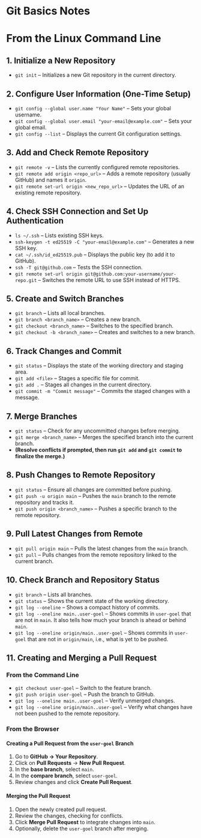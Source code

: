 # Git Basics Notes

# From the Linux Command Line
## 1. Initialize a New Repository
- `git init` – Initializes a new Git repository in the current directory.

## 2. Configure User Information (One-Time Setup)
- `git config --global user.name "Your Name"` – Sets your global username.
- `git config --global user.email "your-email@example.com"` – Sets your global email.
- `git config --list` – Displays the current Git configuration settings.

## 3. Add and Check Remote Repository
- `git remote -v` – Lists the currently configured remote repositories.
- `git remote add origin <repo_url>` – Adds a remote repository (usually GitHub) and names it `origin`.
- `git remote set-url origin <new_repo_url>` – Updates the URL of an existing remote repository.

## 4. Check SSH Connection and Set Up Authentication
- `ls ~/.ssh` – Lists existing SSH keys.
- `ssh-keygen -t ed25519 -C "your-email@example.com"` – Generates a new SSH key.
- `cat ~/.ssh/id_ed25519.pub` – Displays the public key (to add it to GitHub).
- `ssh -T git@github.com` – Tests the SSH connection.
- `git remote set-url origin git@github.com:your-username/your-repo.git` – Switches the remote URL to use SSH instead of HTTPS.

## 5. Create and Switch Branches
- `git branch` – Lists all local branches.
- `git branch <branch_name>` – Creates a new branch.
- `git checkout <branch_name>` – Switches to the specified branch.
- `git checkout -b <branch_name>` – Creates and switches to a new branch.

## 6. Track Changes and Commit
- `git status` – Displays the state of the working directory and staging area.
- `git add <file>` – Stages a specific file for commit.
- `git add .` – Stages all changes in the current directory.
- `git commit -m "Commit message"` – Commits the staged changes with a message.

## 7. Merge Branches
- `git status` – Check for any uncommitted changes before merging.
- `git merge <branch_name>` – Merges the specified branch into the current branch.
- **(Resolve conflicts if prompted, then run `git add` and `git commit` to finalize the merge.)**

## 8. Push Changes to Remote Repository
- `git status` – Ensure all changes are committed before pushing.
- `git push -u origin main` – Pushes the `main` branch to the remote repository and tracks it.
- `git push origin <branch_name>` – Pushes a specific branch to the remote repository.

## 9. Pull Latest Changes from Remote
- `git pull origin main` – Pulls the latest changes from the `main` branch.
- `git pull` – Pulls changes from the remote repository linked to the current branch.

## 10. Check Branch and Repository Status
- `git branch` – Lists all branches.
- `git status` – Shows the current state of the working directory.
- `git log --oneline` – Shows a compact history of commits.
- `git log --oneline main..user-goel` – Shows commits in `user-goel` that are not in `main`. It also tells how much your branch is ahead or behind `main`.
- `git log --oneline origin/main..user-goel` – Shows commits in `user-goel` that are not in `origin/main`, i.e., what is yet to be pushed.

## 11. Creating and Merging a Pull Request

### From the Command Line
- `git checkout user-goel` – Switch to the feature branch.
- `git push origin user-goel` – Push the branch to GitHub.
- `git log --oneline main..user-goel` – Verify unmerged changes.
- `git log --oneline origin/main..user-goel` – Verify what changes have not been pushed to the remote repository.

### From the Browser
#### Creating a Pull Request from the `user-goel` Branch
1. Go to **GitHub → Your Repository**.
2. Click on **Pull Requests** → **New Pull Request**.
3. In the **base branch**, select `main`.
4. In the **compare branch**, select `user-goel`.
5. Review changes and click **Create Pull Request**.

#### Merging the Pull Request
1. Open the newly created pull request.
2. Review the changes, checking for conflicts.
3. Click **Merge Pull Request** to integrate changes into `main`.
4. Optionally, delete the `user-goel` branch after merging.

